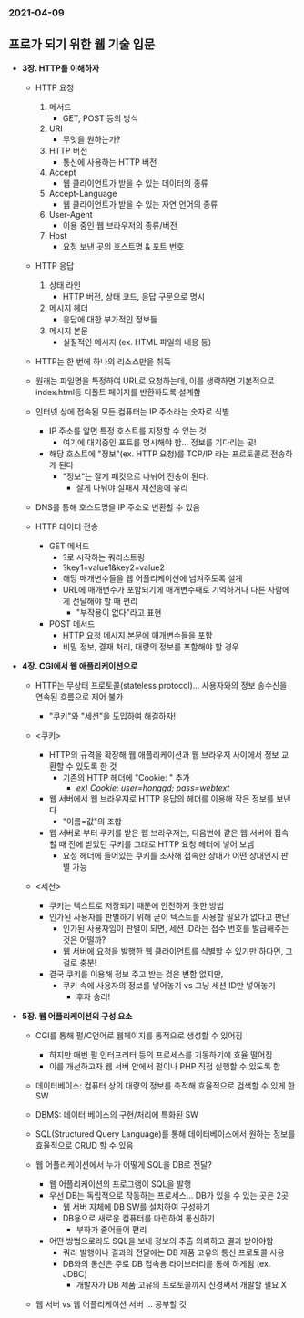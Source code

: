 ### 2021-04-09

## 프로가 되기 위한 웹 기술 입문
- __3장. HTTP를 이해하자__
    - HTTP 요청
        1) 메서드
            - GET, POST 등의 방식
        2) URI
            - 무엇을 원하는가?
        3) HTTP 버전
            - 통신에 사용하는 HTTP 버전
        4) Accept
            - 웹 클라이언트가 받을 수 있는 데이터의 종류
        5) Accept-Language
            - 웹 클라이언트가 받을 수 있는 자연 언어의 종류
        6) User-Agent
            - 이용 중인 웹 브라우저의 종류/버전
        7) Host
            - 요청 보낸 곳의 호스트명 & 포트 번호
    
    - HTTP 응답
        1) 상태 라인
            - HTTP 버전, 상태 코드, 응답 구문으로 명시
        2) 메시지 헤더
            - 응답에 대한 부가적인 정보들
        3) 메시지 본문
            - 실질적인 메시지 (ex. HTML 파일의 내용 등)
        
    - HTTP는 한 번에 하나의 리소스만을 취득
    
    - 원래는 파일명을 특정하여 URL로 요청하는데, 이를 생략하면 기본적으로 index.html등 디폴트 페이지를 반환하도록 설계함
    
    - 인터넷 상에 접속된 모든 컴퓨터는 IP 주소라는 숫자로 식별
        - IP 주소를 알면 특정 호스트를 지정할 수 있는 것
            - 여기에 대기중인 포트를 명시해야 함... 정보를 기다리는 곳!
        - 해당 호스트에 "정보"(ex. HTTP 요청)를 TCP/IP 라는 프로토콜로 전송하게 된다
            - "정보"는 잘게 패킷으로 나뉘어 전송이 된다. 
                - 잘게 나눠야 실패시 재전송에 유리

    - DNS를 통해 호스트명을 IP 주소로 변환할 수 있음
    
    - HTTP 데이터 전송
        - GET 메서드
            - ?로 시작하는 쿼리스트링
            - ?key1=value1&key2=value2
            - 해당 매개변수들을 웹 어플리케이션에 넘겨주도록 설계
            - URL에 매개변수가 포함되기에 매개변수째로 기억하거나 다른 사람에게 전달해야 할 때 편리
                - "부작용이 없다"라고 표현
        - POST 메서드
            - HTTP 요청 메시지 본문에 매개변수들을 포함
            - 비밀 정보, 결재 처리, 대량의 정보를 포함해야 할 경우
            
- __4장. CGI에서 웹 애플리케이션으로__
    - HTTP는 무상태 프로토콜(stateless protocol)... 사용자와의 정보 송수신을 연속된 흐름으로 제어 불가
        - "쿠키"와 "세션"을 도입하여 해결하자!
    
    - <쿠키>
        - HTTP의 규격을 확장해 웹 애플리케이션과 웹 브라우저 사이에서 정보 교환할 수 있도록 한 것
            - 기존의 HTTP 헤더에 "Cookie: " 추가
                - *ex) Cookie: user=honggd; pass=webtext*
        - 웹 서버에서 웹 브라우저로 HTTP 응답의 헤더를 이용해 작은 정보를 보낸다
            - "이름=값"의 조합
        - 웹 서버로 부터 쿠키를 받은 웹 브라우저는, 다음번에 같은 웹 서버에 접속할 때 전에 받았던 쿠키를 그대로 HTTP 요청 헤더에 넣어 보냄
            - 요청 헤더에 들어있는 쿠키를 조사해 접속한 상대가 어떤 상대인지 판별 가능
            
    - <세션>
        - 쿠키는 텍스트로 저장되기 때문에 안전하지 못한 방법
        - 인가된 사용자를 판별하기 위해 굳이 텍스트를 사용할 필요가 없다고 판단
            - 인가된 사용자임이 판별이 되면, 세션 ID라는 접수 번호를 발급해주는 것은 어떨까?
            - 웹 서버에 요청을 발행한 웹 클라이언트를 식별할 수 있기만 하다면, 그걸로 충분!
        - 결국 쿠키를 이용해 정보 주고 받는 것은 변함 없지만,
            - 쿠키 속에 사용자의 정보를 넣어놓기 vs 그냥 세션 ID만 넣어놓기
                - 후자 승리! 

- __5장. 웹 어플리케이션의 구성 요소__
    - CGI를 통해 펄/C언어로 웹페이지를 통적으로 생성할 수 있어짐
        - 하지만 매번 펄 인터프리터 등의 프로세스를 기동하기에 효율 떨어짐
        - 이를 개선하고자 웹 서버 안에서 펄이나 PHP 직접 실행할 수 있도록 함
    
    - 데이터베이스: 컴퓨터 상의 대량의 정보를 축적해 효율적으로 검색할 수 있게 한 SW

    - DBMS: 데이터 베이스의 구현/처리에 특화된 SW

    - SQL(Structured Query Language)를 통해 데이터베이스에서 원하는 정보를 효율적으로 CRUD 할 수 있음

    - 웹 어플리케이션에서 누가 어떻게 SQL을 DB로 전달?
        - 웹 어플리케이션의 프로그램이 SQL을 발행
        - 우선 DB는 독립적으로 작동하는 프로세스... DB가 있을 수 있는 곳은 2곳
            - 웹 서버 자체에 DB SW를 설치하여 구성하기
            - DB용으로 새로운 컴퓨터를 마련하여 통신하기
                - 부하가 줄어들어 편리
        - 어떤 방법으로라도 SQL을 보내 정보의 추출 의뢰하고 결과 받아야함
            - 쿼리 발행이나 결과의 전달에는 DB 제품 고유의 통신 프로토콜 사용
            - DB와의 통신은 주로 DB 접속용 라이브러리릍 통해 하게됨 (ex. JDBC)
                - 개발자가 DB 제품 고유의 프로토콜까지 신경써서 개발할 필요 X

    - 웹 서버 vs 웹 어플리케이션 서버 ... 공부할 것